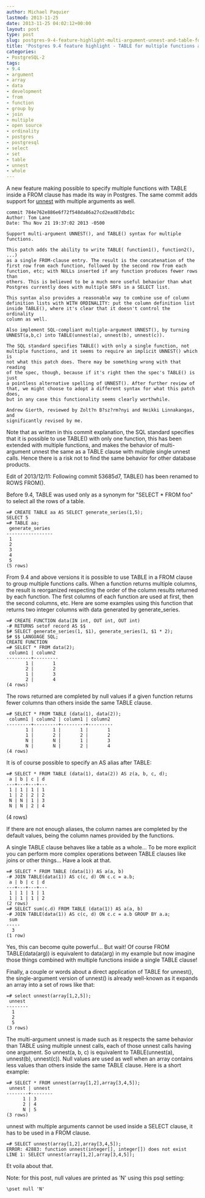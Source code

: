 ```yaml
---
author: Michael Paquier
lastmod: 2013-11-25
date: 2013-11-25 04:02:12+00:00
layout: post
type: post
slug: postgres-9-4-feature-highlight-multi-argument-unnest-and-table-for-multiple-functions
title: 'Postgres 9.4 feature highlight - TABLE for multiple functions and multi-argument unnest()'
categories:
- PostgreSQL-2
tags:
- 9.4
- argument
- array
- data
- development
- from
- function
- group by
- join
- multiple
- open source
- ordinality
- postgres
- postgresql
- select
- set
- table
- unnest
- whole
---
```

A new feature making possible to specify multiple functions with TABLE inside a FROM clause has made its way in Postgres. The same commit adds support for [unnest](http://www.postgresql.org/docs/devel/static/functions-array.html) with multiple arguments as well.

    commit 784e762e886e6f72f548da86a27cd2ead87dbd1c
    Author: Tom Lane
    Date: Thu Nov 21 19:37:02 2013 -0500
 
    Support multi-argument UNNEST(), and TABLE() syntax for multiple functions.
  
    This patch adds the ability to write TABLE( function1(), function2(), ...)
    as a single FROM-clause entry. The result is the concatenation of the
    first row from each function, followed by the second row from each
    function, etc; with NULLs inserted if any function produces fewer rows than
    others. This is believed to be a much more useful behavior than what
    Postgres currently does with multiple SRFs in a SELECT list.
 
    This syntax also provides a reasonable way to combine use of column
    definition lists with WITH ORDINALITY: put the column definition list
    inside TABLE(), where it's clear that it doesn't control the ordinality
    column as well.
 
    Also implement SQL-compliant multiple-argument UNNEST(), by turning
    UNNEST(a,b,c) into TABLE(unnest(a), unnest(b), unnest(c)).
 
    The SQL standard specifies TABLE() with only a single function, not
    multiple functions, and it seems to require an implicit UNNEST() which is
    not what this patch does. There may be something wrong with that reading
    of the spec, though, because if it's right then the spec's TABLE() is just
    a pointless alternative spelling of UNNEST(). After further review of
    that, we might choose to adopt a different syntax for what this patch does,
    but in any case this functionality seems clearly worthwhile.
 
    Andrew Gierth, reviewed by Zolt?n B?sz?rm?nyi and Heikki Linnakangas, and
    significantly revised by me.

Note that as written in this commit explanation, the SQL standard specifies that it is possible to use TABLE() with only one function, this has been extended with multiple functions, and makes the behavior of multi-argument unnest the same as a TABLE clause with multiple single unnest calls. Hence there is a risk not to find the same behavior for other database products.

Edit of 2013/12/11: Following commit 53685d7, TABLE() has been renamed to ROWS FROM().

Before 9.4, TABLE was used only as a synonym for "SELECT * FROM foo" to select all the rows of a table.

    =# CREATE TABLE aa AS SELECT generate_series(1,5);
    SELECT 5
    =# TABLE aa;
     generate_series
    -----------------
     1
     2
     3
     4
     5
    (5 rows)

From 9.4 and above versions it is possible to use TABLE in a FROM clause to group multiple functions calls. When a function returns multiple columns, the result is reorganized respecting the order of the column results returned by each function. The first columns of each function are used at first, then the second columns, etc. Here are some examples using this function that returns two integer columns with data generated by generate\_series.

    =# CREATE FUNCTION data(IN int, OUT int, OUT int)
    -# RETURNS setof record AS $$
    $# SELECT generate_series(1, $1), generate_series(1, $1 * 2);
    $# $$ LANGUAGE SQL;
    CREATE FUNCTION
    =# SELECT * FROM data(2);
     column1 | column2
    ---------+---------
           1 |       1
           2 |       2
           1 |       3
           2 |       4
    (4 rows)

The rows returned are completed by null values if a given function returns fewer columns than others inside the same TABLE clause.

    =# SELECT * FROM TABLE (data(1), data(2));
     column1 | column2 | column1 | column2
    ---------+---------+---------+---------
           1 |       1 |       1 |       1
           1 |       2 |       2 |       2
           N |       N |       1 |       3
           N |       N |       2 |       4
    (4 rows)

It is of course possible to specify an AS alias after TABLE:

    =# SELECT * FROM TABLE (data(1), data(2)) AS z(a, b, c, d);
     a | b | c | d
    ---+---+---+---
     1 | 1 | 1 | 1
     1 | 2 | 2 | 2
     N | N | 1 | 3
     N | N | 2 | 4
(4 rows)

If there are not enough aliases, the column names are completed by the default values, being the column names provided by the functions.

A single TABLE clause behaves like a table as a whole... To be more explicit you can perform more complex operations between TABLE clauses like joins or other things... Have a look at that.

    =# SELECT * FROM TABLE (data(1)) AS a(a, b)
    -# JOIN TABLE(data(1)) AS c(c, d) ON c.c = a.b;
     a | b | c | d
    ---+---+---+---
     1 | 1 | 1 | 1
     1 | 1 | 1 | 2
    (2 rows)
    =# SELECT sum(c.d) FROM TABLE (data(1)) AS a(a, b)
    -# JOIN TABLE(data(1)) AS c(c, d) ON c.c = a.b GROUP BY a.a;
     sum
    -----
      3
    (1 row)

Yes, this can become quite powerful... But wait! Of course FROM TABLE(data(arg)) is equivalent to data(arg) in my example but now imagine those things combined with multiple functions inside a single TABLE clause!

Finally, a couple or words about a direct application of TABLE for unnest(), the single-argument version of unnest() is already well-known as it expands an array into a set of rows like that:

    =# select unnest(array[1,2,5]);
     unnest
    --------
      1
      2
      5
    (3 rows)

The multi-argument unnest is made such as it respects the same behavior than TABLE using multiple unnest calls, each of those unnest calls having one argument. So unnest(a, b, c) is equivalent to TABLE(unnest(a), unnest(b), unnest(c)). Null values are used as well when an array contains less values than others inside the same TABLE clause. Here is a short example:

    =# SELECT * FROM unnest(array[1,2],array[3,4,5]);
     unnest | unnest
    --------+--------
          1 | 3
          2 | 4
          N | 5
    (3 rows)

unnest with multiple arguments cannot be used inside a SELECT clause, it has to be used in a FROM clause.

    =# SELECT unnest(array[1,2],array[3,4,5]);
    ERROR: 42883: function unnest(integer[], integer[]) does not exist
    LINE 1: SELECT unnest(array[1,2],array[3,4,5]);

Et voila about that.

Note: for this post, null values are printed as 'N' using this psql setting:

    \pset null 'N'
